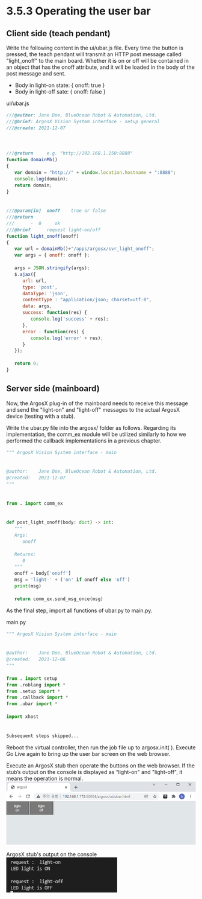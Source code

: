 # 3.5.3 Operating the user bar

## Client side (teach pendant)



Write the following content in the ui/ubar.js file. Every time the button is pressed, the teach pendant will transmit an HTTP post message called "light_onoff" to the main board. Whether it is on or off will be contained in an object that has the onoff attribute, and it will be loaded in the body of the post message and sent. 

- Body in light-on state: { onoff: true }
- Body in light-off sate: { onoff: false }


ui/ubar.js
``` js
///@author: Jane Doe, BlueOcean Robot & Automation, Ltd.
///@brief: ArgosX Vision System interface - setup general
///@create: 2021-12-07
 
 
 
///@return     e.g. "http://192.168.1.150:8888"
function domainMb()
{
   var domain = "http://" + window.location.hostname + ":8888";
   console.log(domain);
   return domain;
}
 
 
///@param[in]  onoff    true or false
///@return
///      -  0     ok
///@brief      request light-on/off
function light_onoff(onoff)
{
   var url = domainMb()+"/apps/argosx/svr_light_onoff";
   var args = { onoff: onoff };
 
   args = JSON.stringify(args);
   $.ajax({
      url: url,
      type: 'post',
      dataType: 'json',
      contentType : "application/json; charset=utf-8",
      data: args,
      success: function(res) {
         console.log('success' + res);
      },
      error : function(res) {
         console.log('error' + res);
      }
   });
 
   return 0;
}
```



## Server side (mainboard)


Now, the ArgosX plug-in of the mainboard needs to receive this message and send the "light-on" and "light-off" messages to the actual ArgosX device (testing with a stub).



Write the ubar.py file into the argosx/ folder as follows. Regarding its implementation, the comm_ex module will be utilized similarly to how we performed the callback implementations in a previous chapter.
``` python
""" ArgosX Vision System interface - main
 
 
@author:    Jane Doe, BlueOcean Robot & Automation, Ltd.
@created:   2021-12-07
"""
 
 
from . import comm_ex
 
 
def post_light_onoff(body: dict) -> int:
   """
   Args:
      onoff
    
   Returns:
      0
   """
   onoff = body['onoff']
   msg = 'light-' + ('on' if onoff else 'off')
   print(msg)
       
   return comm_ex.send_msg_once(msg)
```

As the final step, import all functions of ubar.py to main.py.



main.py
``` python
""" ArgosX Vision System interface - main
 
 
@author:    Jane Doe, BlueOcean Robot & Automation, Ltd.
@created:   2021-12-06
"""
 
from . import setup
from .roblang import *
from .setup import *
from .callback import *
from .ubar import *
 
import xhost
 
 
Subsequent steps skipped...
```

Reboot the virtual controller, then run the job file up to argosx.init( ). Execute Go Live again to bring up the user bar screen on the web browser.

Execute an ArgosX stub then operate the buttons on the web browser. If the stub’s output on the console is displayed as “light-on" and "light-off", it means the operation is normal.
<br>
![](../../_assets/image_60.png)




ArgosX stub's output on the console
<br>
![](../../_assets/image_61.png)






